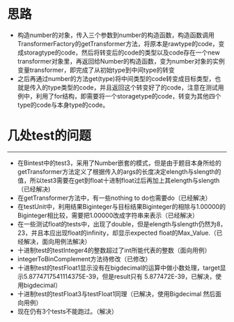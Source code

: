 # 思路
* 构造number的对象，传入三个参数到number的构造函数，构造函数调用TransformerFactory的getTransformer方法，将原本是rawtype的code，变成storagtype的code，然后将转变后的code的类型以及code存在一个new transformer对象里，再返回给Number的构造函数，变为number对象的实例变量transformer，即完成了从初始type到中间type的转变
* 之后再通过number的方法get(type)将中间类型的code转变成目标类型，也就是传入的type类型的code，并且返回这个转变好了的code，注意在测试用例中，利用了for结构，即需要将一个storagetype的code，转变为其他四个type的code与本身type的code。

# 几处test的问题

---
* 在Bintest中的test3，采用了Number嵌套的模式，但是由于题目本身所给的getTransformer方法定义了根据传入的args的长度决定elength与slength的值，所以test3需要在get到float十进制float过后再加上其elength与slength（已经解决)
* 在getTransformer方法中，有一些nothing to do也需要do（已经解决）
* 在testUnit中，利用结果Biginteger与目标结果Biginteger的相除与1.00000的Biginteger相比较，需要把1.00000改成字符串来表示（已经解决）
* 在一些测试float的tests中，出现了double，但是elength与slength仍然为8，23，并且本应出现float的infinity，却显示expected float的Max_Value.（已经解决，面向用例法解决）
* 十进制test的testInteger4的整数超过了int所能代表的整数（面向用例）
* integerToBinComplement方法待修改（已修改）
* 十进制test的testFloat1显示没有在bigdecimal的运算中做小数处理，target显示5.8774717541114375E-39，但是result只有 5.877472E-39，已解决，使用bigdecimal）
* 十进制test的testFloat3与testFloat1同理（已解决，使用Bigdecimal 然后面向用例）
* 现在仍有3个tests不能跑过。（解决）
